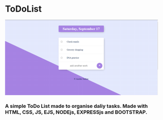 # ToDoList
![website_image](Todolist-v1.png)
### A simple ToDo List made to organise daliy tasks. Made with HTML, CSS, JS, EJS, NODEjs, EXPRESSjs and BOOTSTRAP. 
